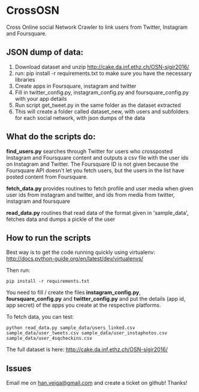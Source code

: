 # CrossOSN
Cross Online social Network Crawler to link users from Twitter, Instagram and Foursquare.


## JSON dump of data:

1. Download dataset and unzip http://cake.da.inf.ethz.ch/OSN-sigir2016/
2. run: pip install -r requirements.txt to make sure you have the necessary libraries
2. Create apps in Foursquare, instagram and twitter
3. Fill in twitter_config.py, instagram_config.py and foursquare_config.py with your app details
4. Run script get_tweet.py in the same folder as the dataset extracted
5. This will create a folder called dataset_new, with users and subfolders for each social network, with json dumps of the data

## What do the scripts do:

__find_users.py__ searches through Twitter for users who crossposted Instagram and Foursquare content and outputs a csv file with the user ids on Instagram and Twitter. The Foursquare ID is not given because the Foursquare API doesn't let you fetch users, but the users in the list have posted content from Foursquare.

__fetch_data.py__ provides routines to fetch profile and user media when given user ids from instagram and twitter, and ids from media from twitter, instagram and foursquare

__read_data.py__ routines that read data of the format given in 'sample_data', fetches data and dumps a pickle of the user

## How to run the scripts
Best way is to get the code running quickly using virtualenv: http://docs.python-guide.org/en/latest/dev/virtualenvs/

Then run:

```pip install -r requirements.txt```

You need to fill / create the files __instagram_config.py__, __foursquare_config.py__ and __twitter_config.py__ and put the details (app id, app secret) of the apps you create at the respective platforms.

To fetch data, you can test:

```python read_data.py sample_data/users_linked.csv sample_data/user_tweets.csv sample_data/user_instaphotos.csv sample_data/user_4sqcheckins.csv ```

The full dataset is here: http://cake.da.inf.ethz.ch/OSN-sigir2016/

## Issues
Email me on han.veiga@gmail.com and create a ticket on github! Thanks!
